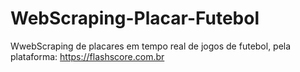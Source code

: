# WebScraping-Placar-Futebol
WwebScraping de placares em tempo real de jogos de futebol, pela plataforma: https://flashscore.com.br

